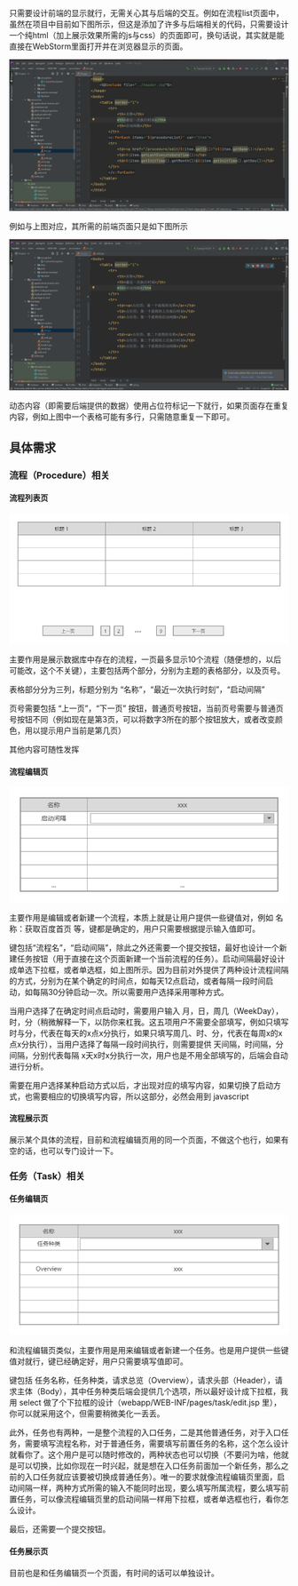 只需要设计前端的显示就行，无需关心其与后端的交互。例如在流程list页面中，虽然在项目中目前如下图所示，但这是添加了许多与后端相关的代码，只需要设计一个纯html（加上展示效果所需的js与css）的页面即可，换句话说，其实就是能直接在WebStorm里面打开并在浏览器显示的页面。

![image-20210224230836803](前端页面需求.assets/image-20210224230836803.png)

例如与上图对应，其所需的前端页面只是如下图所示

![image-20210224231445390](前端页面需求.assets/image-20210224231445390.png)

动态内容（即需要后端提供的数据）使用占位符标记一下就行，如果页面存在重复内容，例如上图中一个表格可能有多行，只需随意重复一下即可。

## 具体需求

### 流程（Procedure）相关

#### 流程列表页

![流程列表](前端页面需求.assets/流程列表.png)

主要作用是展示数据库中存在的流程，一页最多显示10个流程（随便想的，以后可能改，这个不关键），主要包括两个部分，分别为主题的表格部分，以及页号。

表格部分分为三列，标题分别为 “名称”，“最近一次执行时刻”，“启动间隔”

页号需要包括 “上一页”，“下一页” 按钮，普通页号按钮，当前页号需要与普通页号按钮不同（例如现在是第3页，可以将数字3所在的那个按钮放大，或者改变颜色，用以提示用户当前是第几页）

其他内容可随性发挥

#### 流程编辑页

![流程编辑页](前端页面需求.assets/流程编辑页.png)

主要作用是编辑或者新建一个流程，本质上就是让用户提供一些键值对，例如 名称：获取百度首页 等，键都是确定的，用户只需要根据提示输入值即可。

键包括“流程名”，“启动间隔”，除此之外还需要一个提交按钮，最好也设计一个新建任务按钮（用于直接在这个页面新建一个当前流程的任务）。启动间隔最好设计成单选下拉框，或者单选框，如上图所示。因为目前对外提供了两种设计流程间隔的方式，分别为在某个确定的时间点，如每天12点启动，或者每隔一段时间启动，如每隔30分钟启动一次。所以需要用户选择采用哪种方式。

当用户选择了在确定时间点启动时，需要用户输入 月，日，周几（WeekDay），时，分（稍微解释一下，以防你来杠我。这五项用户不需要全部填写，例如只填写时与分，代表在每天的x点x分执行，如果只填写周几、时、分，代表在每周x的x点x分执行），当用户选择了每隔一段时间执行，则需要提供 天间隔，时间隔，分间隔，分别代表每隔 x天x时x分执行一次，用户也是不用全部填写的，后端会自动进行分析。

需要在用户选择某种启动方式以后，才出现对应的填写内容，如果切换了启动方式，也需要相应的切换填写内容，所以这部分，必然会用到 javascript

#### 流程展示页

展示某个具体的流程，目前和流程编辑页用的同一个页面，不做这个也行，如果有空的话，也可以专门设计一下。

### 任务（Task）相关

#### 任务编辑页

![任务编辑页](前端页面需求.assets/任务编辑页.png)

和流程编辑页类似，主要作用是用来编辑或者新建一个任务。也是用户提供一些键值对就行，键已经确定好，用户只需要填写值即可。

键包括 任务名称，任务种类，请求总览（Overview），请求头部（Header），请求主体（Body），其中任务种类后端会提供几个选项，所以最好设计成下拉框，我用 select 做了个下拉框的设计（webapp/WEB-INF/pages/task/edit.jsp 里），你可以就采用这个，但需要稍微美化一丢丢。

此外，任务也有两种，一是整个流程的入口任务，二是其他普通任务，对于入口任务，需要填写流程名称，对于普通任务，需要填写前置任务的名称，这个怎么设计就看你了。这个用户是可以随时修改的，两种状态也可以切换（不要问为啥，他就是可以切换，比如你现在一时兴起，就是想在入口任务前面加一个新任务，那么之前的入口任务就应该要被切换成普通任务）。唯一的要求就像流程编辑页里面，启动间隔一样，两种方式所需的输入不能同时出现，要么填写所属流程，要么填写前置任务，可以像流程编辑页里的启动间隔一样用下拉框，或者单选框也行，看你怎么设计。

最后，还需要一个提交按钮。

#### 任务展示页

目前也是和任务编辑页一个页面，有时间的话可以单独设计。